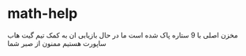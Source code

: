 # math-help
مخزن اصلی با 9 ستاره پاک شده است ما در حال بازیابی ان به کمک تیم گیت هاب ساپورت هستیم 
ممنون از صبر شما
